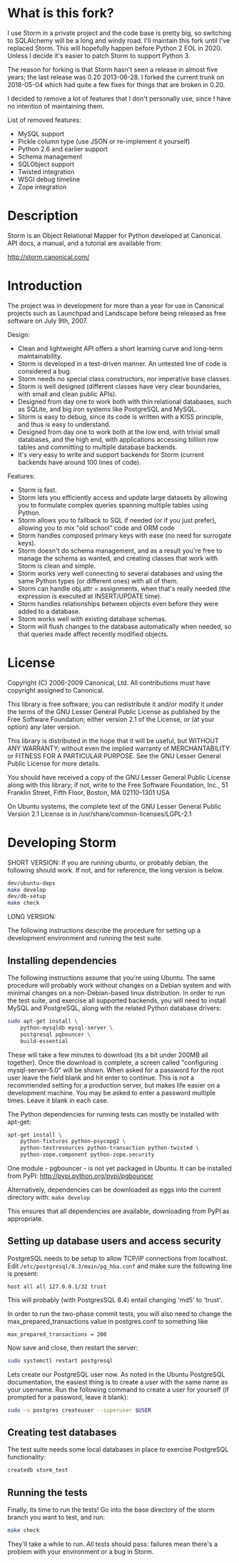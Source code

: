 What is this fork?
==================
I use Storm in a private project and the code base is pretty big,
so switching to SQLAlchemy will be a long and windy road. I'll
maintain this fork until I've replaced Storm. This will hopefully
happen before Python 2 EOL in 2020. Unless I decide it's easier to
patch Storm to support Python 3.

The reason for forking is that Storm hasn't seen a release in
almost five years; the last release was 0.20 2013-06-28. I forked
the current trunk on 2018-05-04 which had quite a few fixes for
things that are broken in 0.20.

I decided to remove a lot of features that I don't personally use,
since I have no intention of maintaining them.

List of removed features:

 * MySQL support
 * Pickle column type (use JSON or re-implement it yourself)
 * Python 2.6 and earlier support
 * Schema management
 * SQLObject support
 * Twisted integration
 * WSGI debug timeline
 * Zope integration


Description
===========

Storm is an Object Relational Mapper for Python developed at
Canonical.  API docs, a manual, and a tutorial are available from:

http://storm.canonical.com/


Introduction
============

The project was in development for more than a year for use in
Canonical projects such as Launchpad and Landscape before being
released as free software on July 9th, 2007.

Design:

 * Clean and lightweight API offers a short learning curve and
   long-term maintainability.
 * Storm is developed in a test-driven manner. An untested line of
   code is considered a bug.
 * Storm needs no special class constructors, nor imperative base
   classes.
 * Storm is well designed (different classes have very clear
   boundaries, with small and clean public APIs).
 * Designed from day one to work both with thin relational
   databases, such as SQLite, and big iron systems like PostgreSQL
   and MySQL.
 * Storm is easy to debug, since its code is written with a KISS
   principle, and thus is easy to understand.
 * Designed from day one to work both at the low end, with trivial
   small databases, and the high end, with applications accessing
   billion row tables and committing to multiple database backends.
 * It's very easy to write and support backends for Storm (current
   backends have around 100 lines of code).

Features:

 * Storm is fast.
 * Storm lets you efficiently access and update large datasets by
   allowing you to formulate complex queries spanning multiple
   tables using Python.
 * Storm allows you to fallback to SQL if needed (or if you just
   prefer), allowing you to mix "old school" code and ORM code
 * Storm handles composed primary keys with ease (no need for
   surrogate keys).
 * Storm doesn't do schema management, and as a result you're free
   to manage the schema as wanted, and creating classes that work
   with Storm is clean and simple.
 * Storm works very well connecting to several databases and using
   the same Python types (or different ones) with all of them.
 * Storm can handle obj.attr = <A SQL expression> assignments, when
   that's really needed (the expression is executed at INSERT/UPDATE
   time).
 * Storm handles relationships between objects even before they were
   added to a database.
 * Storm works well with existing database schemas.
 * Storm will flush changes to the database automatically when
   needed, so that queries made affect recently modified objects.


License
=======

Copyright (C) 2006-2009 Canonical, Ltd.  All contributions must have
copyright assigned to Canonical.

This library is free software; you can redistribute it and/or
modify it under the terms of the GNU Lesser General Public
License as published by the Free Software Foundation; either
version 2.1 of the License, or (at your option) any later version.

This library is distributed in the hope that it will be useful,
but WITHOUT ANY WARRANTY; without even the implied warranty of
MERCHANTABILITY or FITNESS FOR A PARTICULAR PURPOSE.  See the GNU
Lesser General Public License for more details.

You should have received a copy of the GNU Lesser General Public
License along with this library; if not, write to the Free Software
Foundation, Inc., 51 Franklin Street, Fifth Floor, Boston, MA
02110-1301 USA

On Ubuntu systems, the complete text of the GNU Lesser General
Public Version 2.1 License is in /usr/share/common-licenses/LGPL-2.1


Developing Storm
================

SHORT VERSION:  If you are running ubuntu, or probably debian, the
following should work.  If not, and for reference, the long version
is below.

```bash
dev/ubuntu-deps
make develop
dev/db-setup
make check
```

LONG VERSION:

The following instructions describe the procedure for setting up a
development environment and running the test suite.

Installing dependencies
-----------------------

The following instructions assume that you're using Ubuntu.  The
same procedure will probably work without changes on a Debian system
and with minimal changes on a non-Debian-based linux distribution.
In order to run the test suite, and exercise all supported backends,
you will need to install MySQL and PostgreSQL, along with the
related Python database drivers:

```bash
sudo apt-get install \
    python-mysqldb mysql-server \
    postgresql pgbouncer \
    build-essential
```

These will take a few minutes to download (its a bit under 200MB all
together).  Once the download is complete, a screen called
"configuring mysql-server-5.0" will be shown.  When asked for a
password for the root user leave the field blank and hit enter to
continue.  This is not a recommended setting for a production
server, but makes life easier on a development machine.  You may be
asked to enter a password multiple times.  Leave it blank in each
case.

The Python dependencies for running tests can mostly be installed with
apt-get:

```bash
apt-get install \
    python-fixtures python-psycopg2 \
    python-testresources python-transaction python-twisted \
    python-zope.component python-zope.security
```

One module - pgbouncer - is not yet packaged in Ubuntu. It can be
installed from PyPI: http://pypi.python.org/pypi/pgbouncer

Alternatively, dependencies can be downloaded as eggs into the current
directory with: `make develop`

This ensures that all dependencies are available, downloading from
PyPI as appropriate.

Setting up database users and access security
---------------------------------------------

PostgreSQL needs to be setup to allow TCP/IP connections from
localhost.  Edit `/etc/postgresql/8.3/main/pg_hba.conf` and make
sure the following line is present:

```
host all all 127.0.0.1/32 trust
```

This will probably (with PostgresSQL 8.4) entail changing 'md5' to
'trust'.

In order to run the two-phase commit tests, you will also need to
change the max_prepared_transactions value in postgres.conf to
something like

```
max_prepared_transactions = 200
```

Now save and close, then restart the server:

```bash
sudo systemctl restart postgresql
```

Lets create our PostgreSQL user now. As noted in the Ubuntu PostgreSQL
documentation, the easiest thing is to create a user with the same
name as your username.  Run the following command to create a user
for yourself (if prompted for a password, leave it blank):

```bash
sudo -u postgres createuser --superuser $USER
```

Creating test databases
-----------------------

The test suite needs some local databases in place to exercise
PostgreSQL functionality:

```bash
createdb storm_test
```

Running the tests
-----------------

Finally, its time to run the tests!  Go into the base directory of
the storm branch you want to test, and run:

```bash
make check
```

They'll take a while to run.  All tests should pass: failures mean
there's a problem with your environment or a bug in Storm.
